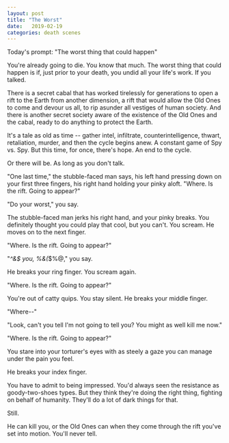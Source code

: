 ```yaml
---
layout: post
title: "The Worst"
date:   2019-02-19
categories: death scenes
---
```

Today's prompt: "The worst thing that could happen"

You're already going to die. You know that much. The worst thing that could happen is if, just prior to your death, you undid all your life's work. If you talked.

There is a secret cabal that has worked tirelessly for generations to open a rift to the Earth from another dimension, a rift that would allow the Old Ones to come and devour us all, to rip asunder all vestiges of human society. And there is another secret society aware of the existence of the Old Ones and the cabal, ready to do anything to protect the Earth.

It's a tale as old as time -- gather intel, infiltrate, counterintelligence, thwart, retaliation, murder, and then the cycle begins anew. A constant game of Spy vs. Spy. But this time, for once, there's hope. An end to the cycle.

Or there will be. As long as you don't talk.

"One last time," the stubble-faced man says, his left hand pressing down on your first three fingers, his right hand holding your pinky aloft. "Where. Is the rift. Going to appear?"

"Do your worst," you say.

The stubble-faced man jerks his right hand, and your pinky breaks. You definitely thought you could play that cool, but you can't. You scream. He moves on to the next finger.

"Where. Is the rift. Going to appear?"

"*^&$ you, %&(*$%@," you say.

He breaks your ring finger. You scream again.

"Where. Is the rift. Going to appear?"

You're out of catty quips. You stay silent. He breaks your middle finger.

"Where--"

"Look, can't you tell I'm not going to tell you? You might as well kill me now."

"Where. Is the rift. Going to appear?"

You stare into your torturer's eyes with as steely a gaze you can manage under the pain you feel.

He breaks your index finger.

You have to admit to being impressed. You'd always seen the resistance as goody-two-shoes types. But they think they're doing the right thing, fighting on behalf of humanity. They'll do a lot of dark things for that.

Still.

He can kill you, or the Old Ones can when they come through the rift you've set into motion. You'll never tell.
